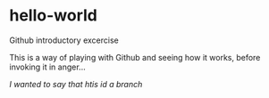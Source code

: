 # hello-world
Github introductory excercise

This is a way of playing with Github and seeing how it works, before invoking it in anger...

_I wanted to say_ *that htis id a branch*

